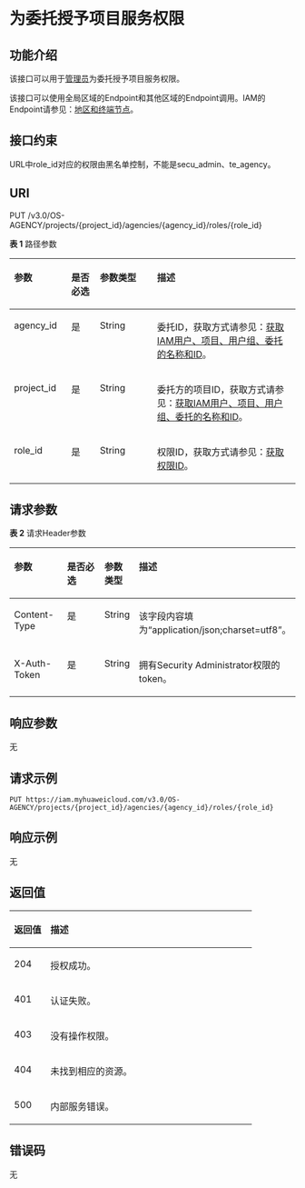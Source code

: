# 为委托授予项目服务权限<a name="zh-cn_topic_0079467620"></a>

## 功能介绍<a name="zh-cn_topic_0222594326_section1330814491555"></a>

该接口可以用于[管理员](https://support.huaweicloud.com/usermanual-iam/zh-cn_topic_0079496985.html)为委托授予项目服务权限。

该接口可以使用全局区域的Endpoint和其他区域的Endpoint调用。IAM的Endpoint请参见：[地区和终端节点](https://developer.huaweicloud.com/endpoint?IAM)。

## 接口约束<a name="zh-cn_topic_0222594326_section19309184945518"></a>

URL中role\_id对应的权限由黑名单控制，不能是secu\_admin、te\_agency。

## URI<a name="zh-cn_topic_0222594326_section13310184915516"></a>

PUT /v3.0/OS-AGENCY/projects/\{project\_id\}/agencies/\{agency\_id\}/roles/\{role\_id\}

**表 1**  路径参数

<a name="zh-cn_topic_0222594326_table031294913553"></a>
<table><thead align="left"><tr id="zh-cn_topic_0222594326_row12311104955519"><th class="cellrowborder" valign="top" width="20%" id="mcps1.2.5.1.1"><p id="zh-cn_topic_0222594326_p1131218497550"><a name="zh-cn_topic_0222594326_p1131218497550"></a><a name="zh-cn_topic_0222594326_p1131218497550"></a>参数</p>
</th>
<th class="cellrowborder" valign="top" width="10%" id="mcps1.2.5.1.2"><p id="zh-cn_topic_0222594326_p4313124945513"><a name="zh-cn_topic_0222594326_p4313124945513"></a><a name="zh-cn_topic_0222594326_p4313124945513"></a>是否必选</p>
</th>
<th class="cellrowborder" valign="top" width="20%" id="mcps1.2.5.1.3"><p id="zh-cn_topic_0222594326_p13131249175517"><a name="zh-cn_topic_0222594326_p13131249175517"></a><a name="zh-cn_topic_0222594326_p13131249175517"></a>参数类型</p>
</th>
<th class="cellrowborder" valign="top" width="50%" id="mcps1.2.5.1.4"><p id="zh-cn_topic_0222594326_p17313949115511"><a name="zh-cn_topic_0222594326_p17313949115511"></a><a name="zh-cn_topic_0222594326_p17313949115511"></a>描述</p>
</th>
</tr>
</thead>
<tbody><tr id="zh-cn_topic_0222594326_row13121549175511"><td class="cellrowborder" valign="top" width="20%" headers="mcps1.2.5.1.1 "><p id="zh-cn_topic_0222594326_p15314204917553"><a name="zh-cn_topic_0222594326_p15314204917553"></a><a name="zh-cn_topic_0222594326_p15314204917553"></a>agency_id</p>
</td>
<td class="cellrowborder" valign="top" width="10%" headers="mcps1.2.5.1.2 "><p id="zh-cn_topic_0222594326_p1131416496554"><a name="zh-cn_topic_0222594326_p1131416496554"></a><a name="zh-cn_topic_0222594326_p1131416496554"></a>是</p>
</td>
<td class="cellrowborder" valign="top" width="20%" headers="mcps1.2.5.1.3 "><p id="zh-cn_topic_0222594326_p931510494556"><a name="zh-cn_topic_0222594326_p931510494556"></a><a name="zh-cn_topic_0222594326_p931510494556"></a>String</p>
</td>
<td class="cellrowborder" valign="top" width="50%" headers="mcps1.2.5.1.4 "><p id="zh-cn_topic_0222594326_p3315124985510"><a name="zh-cn_topic_0222594326_p3315124985510"></a><a name="zh-cn_topic_0222594326_p3315124985510"></a>委托ID，获取方式请参见：<a href="获取IAM用户-项目-用户组-委托的名称和ID.md">获取IAM用户、项目、用户组、委托的名称和ID</a>。</p>
</td>
</tr>
<tr id="zh-cn_topic_0222594326_row1312194918559"><td class="cellrowborder" valign="top" width="20%" headers="mcps1.2.5.1.1 "><p id="zh-cn_topic_0222594326_p53161649145514"><a name="zh-cn_topic_0222594326_p53161649145514"></a><a name="zh-cn_topic_0222594326_p53161649145514"></a>project_id</p>
</td>
<td class="cellrowborder" valign="top" width="10%" headers="mcps1.2.5.1.2 "><p id="zh-cn_topic_0222594326_p1431684920552"><a name="zh-cn_topic_0222594326_p1431684920552"></a><a name="zh-cn_topic_0222594326_p1431684920552"></a>是</p>
</td>
<td class="cellrowborder" valign="top" width="20%" headers="mcps1.2.5.1.3 "><p id="zh-cn_topic_0222594326_p14316174995518"><a name="zh-cn_topic_0222594326_p14316174995518"></a><a name="zh-cn_topic_0222594326_p14316174995518"></a>String</p>
</td>
<td class="cellrowborder" valign="top" width="50%" headers="mcps1.2.5.1.4 "><p id="zh-cn_topic_0222594326_p83171949155510"><a name="zh-cn_topic_0222594326_p83171949155510"></a><a name="zh-cn_topic_0222594326_p83171949155510"></a>委托方的项目ID，获取方式请参见：<a href="获取IAM用户-项目-用户组-委托的名称和ID.md">获取IAM用户、项目、用户组、委托的名称和ID</a>。</p>
</td>
</tr>
<tr id="zh-cn_topic_0222594326_row10312104995517"><td class="cellrowborder" valign="top" width="20%" headers="mcps1.2.5.1.1 "><p id="zh-cn_topic_0222594326_p17317154917559"><a name="zh-cn_topic_0222594326_p17317154917559"></a><a name="zh-cn_topic_0222594326_p17317154917559"></a>role_id</p>
</td>
<td class="cellrowborder" valign="top" width="10%" headers="mcps1.2.5.1.2 "><p id="zh-cn_topic_0222594326_p03181490556"><a name="zh-cn_topic_0222594326_p03181490556"></a><a name="zh-cn_topic_0222594326_p03181490556"></a>是</p>
</td>
<td class="cellrowborder" valign="top" width="20%" headers="mcps1.2.5.1.3 "><p id="zh-cn_topic_0222594326_p6318174955516"><a name="zh-cn_topic_0222594326_p6318174955516"></a><a name="zh-cn_topic_0222594326_p6318174955516"></a>String</p>
</td>
<td class="cellrowborder" valign="top" width="50%" headers="mcps1.2.5.1.4 "><p id="zh-cn_topic_0222594326_p20319164975514"><a name="zh-cn_topic_0222594326_p20319164975514"></a><a name="zh-cn_topic_0222594326_p20319164975514"></a>权限ID，获取方式请参见：<a href="查询权限列表.md">获取权限ID</a>。</p>
</td>
</tr>
</tbody>
</table>

## 请求参数<a name="zh-cn_topic_0222594326_section1432034914552"></a>

**表 2**  请求Header参数

<a name="zh-cn_topic_0222594326_HeaderParameter"></a>
<table><thead align="left"><tr id="zh-cn_topic_0222594326_row123211849145510"><th class="cellrowborder" valign="top" width="20%" id="mcps1.2.5.1.1"><p id="zh-cn_topic_0222594326_p173221949195519"><a name="zh-cn_topic_0222594326_p173221949195519"></a><a name="zh-cn_topic_0222594326_p173221949195519"></a>参数</p>
</th>
<th class="cellrowborder" valign="top" width="20%" id="mcps1.2.5.1.2"><p id="zh-cn_topic_0222594326_p4322144925520"><a name="zh-cn_topic_0222594326_p4322144925520"></a><a name="zh-cn_topic_0222594326_p4322144925520"></a>是否必选</p>
</th>
<th class="cellrowborder" valign="top" width="10%" id="mcps1.2.5.1.3"><p id="zh-cn_topic_0222594326_p1132312499555"><a name="zh-cn_topic_0222594326_p1132312499555"></a><a name="zh-cn_topic_0222594326_p1132312499555"></a>参数类型</p>
</th>
<th class="cellrowborder" valign="top" width="50%" id="mcps1.2.5.1.4"><p id="zh-cn_topic_0222594326_p6323134985517"><a name="zh-cn_topic_0222594326_p6323134985517"></a><a name="zh-cn_topic_0222594326_p6323134985517"></a>描述</p>
</th>
</tr>
</thead>
<tbody><tr id="zh-cn_topic_0222594326_row1732164915512"><td class="cellrowborder" valign="top" width="20%" headers="mcps1.2.5.1.1 "><p id="zh-cn_topic_0222594326_p11323104915553"><a name="zh-cn_topic_0222594326_p11323104915553"></a><a name="zh-cn_topic_0222594326_p11323104915553"></a>Content-Type</p>
</td>
<td class="cellrowborder" valign="top" width="20%" headers="mcps1.2.5.1.2 "><p id="zh-cn_topic_0222594326_p4324144912553"><a name="zh-cn_topic_0222594326_p4324144912553"></a><a name="zh-cn_topic_0222594326_p4324144912553"></a>是</p>
</td>
<td class="cellrowborder" valign="top" width="10%" headers="mcps1.2.5.1.3 "><p id="zh-cn_topic_0222594326_p4324174920552"><a name="zh-cn_topic_0222594326_p4324174920552"></a><a name="zh-cn_topic_0222594326_p4324174920552"></a>String</p>
</td>
<td class="cellrowborder" valign="top" width="50%" headers="mcps1.2.5.1.4 "><p id="zh-cn_topic_0222594326_p1032524911558"><a name="zh-cn_topic_0222594326_p1032524911558"></a><a name="zh-cn_topic_0222594326_p1032524911558"></a>该字段内容填为“application/json;charset=utf8”。</p>
</td>
</tr>
<tr id="zh-cn_topic_0222594326_row11321144965520"><td class="cellrowborder" valign="top" width="20%" headers="mcps1.2.5.1.1 "><p id="zh-cn_topic_0222594326_p332574910556"><a name="zh-cn_topic_0222594326_p332574910556"></a><a name="zh-cn_topic_0222594326_p332574910556"></a>X-Auth-Token</p>
</td>
<td class="cellrowborder" valign="top" width="20%" headers="mcps1.2.5.1.2 "><p id="zh-cn_topic_0222594326_p53255497556"><a name="zh-cn_topic_0222594326_p53255497556"></a><a name="zh-cn_topic_0222594326_p53255497556"></a>是</p>
</td>
<td class="cellrowborder" valign="top" width="10%" headers="mcps1.2.5.1.3 "><p id="zh-cn_topic_0222594326_p1326449105510"><a name="zh-cn_topic_0222594326_p1326449105510"></a><a name="zh-cn_topic_0222594326_p1326449105510"></a>String</p>
</td>
<td class="cellrowborder" valign="top" width="50%" headers="mcps1.2.5.1.4 "><p id="zh-cn_topic_0222594326_p1732617491559"><a name="zh-cn_topic_0222594326_p1732617491559"></a><a name="zh-cn_topic_0222594326_p1732617491559"></a>拥有Security Administrator权限的token。</p>
</td>
</tr>
</tbody>
</table>

## 响应参数<a name="zh-cn_topic_0222594326_section10326849135511"></a>

无

## 请求示例<a name="zh-cn_topic_0222594326_section11327549165514"></a>

```
PUT https://iam.myhuaweicloud.com/v3.0/OS-AGENCY/projects/{project_id}/agencies/{agency_id}/roles/{role_id}
```

## 响应示例<a name="zh-cn_topic_0222594326_section2033014919552"></a>

无

## 返回值<a name="zh-cn_topic_0222594326_section1733113496557"></a>

<a name="zh-cn_topic_0222594326_table1489"></a>
<table><thead align="left"><tr id="zh-cn_topic_0222594326_row6331349115515"><th class="cellrowborder" valign="top" width="15%" id="mcps1.1.3.1.1"><p id="zh-cn_topic_0222594326_p143321949105518"><a name="zh-cn_topic_0222594326_p143321949105518"></a><a name="zh-cn_topic_0222594326_p143321949105518"></a>返回值</p>
</th>
<th class="cellrowborder" valign="top" width="85%" id="mcps1.1.3.1.2"><p id="zh-cn_topic_0222594326_p8333144912553"><a name="zh-cn_topic_0222594326_p8333144912553"></a><a name="zh-cn_topic_0222594326_p8333144912553"></a>描述</p>
</th>
</tr>
</thead>
<tbody><tr id="zh-cn_topic_0222594326_row33318491559"><td class="cellrowborder" valign="top" width="15%" headers="mcps1.1.3.1.1 "><p id="zh-cn_topic_0222594326_p113335498556"><a name="zh-cn_topic_0222594326_p113335498556"></a><a name="zh-cn_topic_0222594326_p113335498556"></a>204</p>
</td>
<td class="cellrowborder" valign="top" width="85%" headers="mcps1.1.3.1.2 "><p id="zh-cn_topic_0222594326_p4333849155516"><a name="zh-cn_topic_0222594326_p4333849155516"></a><a name="zh-cn_topic_0222594326_p4333849155516"></a>授权成功。</p>
</td>
</tr>
<tr id="zh-cn_topic_0222594326_row43321149185515"><td class="cellrowborder" valign="top" width="15%" headers="mcps1.1.3.1.1 "><p id="zh-cn_topic_0222594326_p1433417499552"><a name="zh-cn_topic_0222594326_p1433417499552"></a><a name="zh-cn_topic_0222594326_p1433417499552"></a>401</p>
</td>
<td class="cellrowborder" valign="top" width="85%" headers="mcps1.1.3.1.2 "><p id="zh-cn_topic_0222594326_p933418491559"><a name="zh-cn_topic_0222594326_p933418491559"></a><a name="zh-cn_topic_0222594326_p933418491559"></a>认证失败。</p>
</td>
</tr>
<tr id="zh-cn_topic_0222594326_row2332114914550"><td class="cellrowborder" valign="top" width="15%" headers="mcps1.1.3.1.1 "><p id="zh-cn_topic_0222594326_p333534935519"><a name="zh-cn_topic_0222594326_p333534935519"></a><a name="zh-cn_topic_0222594326_p333534935519"></a>403</p>
</td>
<td class="cellrowborder" valign="top" width="85%" headers="mcps1.1.3.1.2 "><p id="zh-cn_topic_0222594326_p143357492552"><a name="zh-cn_topic_0222594326_p143357492552"></a><a name="zh-cn_topic_0222594326_p143357492552"></a>没有操作权限。</p>
</td>
</tr>
<tr id="zh-cn_topic_0222594326_row1733224916552"><td class="cellrowborder" valign="top" width="15%" headers="mcps1.1.3.1.1 "><p id="zh-cn_topic_0222594326_p163361249115512"><a name="zh-cn_topic_0222594326_p163361249115512"></a><a name="zh-cn_topic_0222594326_p163361249115512"></a>404</p>
</td>
<td class="cellrowborder" valign="top" width="85%" headers="mcps1.1.3.1.2 "><p id="zh-cn_topic_0222594326_p933644995511"><a name="zh-cn_topic_0222594326_p933644995511"></a><a name="zh-cn_topic_0222594326_p933644995511"></a>未找到相应的资源。</p>
</td>
</tr>
<tr id="zh-cn_topic_0222594326_row15332349155512"><td class="cellrowborder" valign="top" width="15%" headers="mcps1.1.3.1.1 "><p id="zh-cn_topic_0222594326_p14337144915510"><a name="zh-cn_topic_0222594326_p14337144915510"></a><a name="zh-cn_topic_0222594326_p14337144915510"></a>500</p>
</td>
<td class="cellrowborder" valign="top" width="85%" headers="mcps1.1.3.1.2 "><p id="zh-cn_topic_0222594326_p153372497557"><a name="zh-cn_topic_0222594326_p153372497557"></a><a name="zh-cn_topic_0222594326_p153372497557"></a>内部服务错误。</p>
</td>
</tr>
</tbody>
</table>

## 错误码<a name="zh-cn_topic_0222594326_section033734995517"></a>

无

